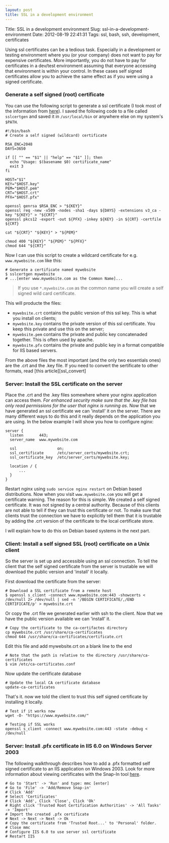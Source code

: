 ```yaml
---
layout: post
title: SSL in a development environment
---
```


Title:          SSL in a development environment
Slug:           ssl-in-a-development-environment
Date:           2012-08-19 22:41:31
Tags:           ssl, bash, ssh, development, certificates

Using ssl certificates can be a tedious task. Especially in a development or testing environment where you (or your company) does not want to pay for expensive certificates.
More importantly, you do not have to pay for certificates in a dev/test environment assuming that everyone accessing that environment is within your control. In these cases self signed certificates allow you to achieve the same effect as if you were using a signed certificate. 
<!--more-->
### Generate a self signed (root) certificate

You can use the following script to generate a ssl certificate (I took most of the information from [here][ssl_howto]).
I saved the following code to a file called `sslcertgen` and saved it in `/usr/local/bin` or anywhere else on my system's `$PATH`.

    #!/bin/bash
    # Create a self signed (wildcard) certificate

    RSA_ENC=2048
    DAYS=3650

    if [[ "" == "$1" || "help" == "$1" ]]; then
      echo "Usage: $(basename $0) certificate_name"
      exit 3
    fi

    HOST="$1"
    KEY="$HOST.key"
    PEM="$HOST.pem"
    CRT="$HOST.crt"
    PFX="$HOST.pfx"

    openssl genrsa $RSA_ENC > "${KEY}"
    openssl req -new -x509 -nodes -sha1 -days ${DAYS} -extensions v3_ca -key "${KEY}" > "${CRT}"
    openssl pkcs12 -export -out ${PFX} -inkey ${KEY} -in ${CRT} -certfile ${CRT}

    cat "${CRT}" "${KEY}" > "${PEM}"

    chmod 400 "${KEY}" "${PEM}" "${PFX}"
    chmod 644 "${CRT}"


Now I can use this script to create a wildcard certificate for e.g. `www.mywebsite.com` like this:

    # Generate a certificate named mywebsite
    $ sslcertgen mywebsite
    # ...[enter www.mywebsite.com as the Common Name]...

> If you use `*.mywebsite.com` as the common name you will create a self signed wild card certificate.

This will producte the files: 

- `mywebsite.crt` contains the public version of this ssl key. This is what you install on clients;
- `mywebsite.key` contains the private version of this ssl certificate. You keep this private and use this on the server;
- `mywebsite.pem` contains the private and public key concatenaded together. This is often used by apache.
- `mywebsite.pfx` contains the private and public key in a format compatible for IIS based servers.

From the above files the most important (and the only two essentials ones) are the .crt and the .key file. 
If you need to convert the sertificate to other formats, read [this article][ssl_convert]


### Server: Install the SSL certificate on the server

Place the .crt and the .key files somewhere where your nginx application can access them. *For enhanced security make sure that the .key file has only read permissions for the user that nginx is running as*.
Now that we have generated an ssl certificate we can 'install' it on the server. There are many different ways to do this and it really depends on the application you are using. In the below example I will show you how to configure nginx:

    server {
      listen       443;
      server_name  www.mywebsite.com

      ssl                  on;
      ssl_certificate      /etc/server_certs/mywebsite.crt;
      ssl_certificate_key  /etc/server_certs/mywebsite.key;

      location / {
          ...
      }
    }

Restart nginx using `sudo service nginx restart` on Debian based distributions.
Now when you visit `www.mywebsite.com` you will get a certificate warning. The reason for this is simple. We created a self signed certificate. It was not signed by a central authority. Because of this clients are not able to tell if they can trust this certificate or not.
To make sure that clients trust the connection we have to explicitly tell them that it is trustable by adding the .crt version of the certificate to the local certificate store.

I will explain how to do this on Debian based systems in the next part.


### Client: Install a self signed SSL (root) certificate on a Unix client

So the server is set up and accessible using an ssl connection. To tell the client that the self signed certificate from the server is trustable we will download the public version and 'install' it locally.

First download the certificate from the server:

    # Download a SSL certificate from a remote host
    $ openssl s_client -connect www.mywebsite.com:443 -showcerts < /dev/null 2> /dev/null | sed -n '/BEGIN CERTIFICATE/,/END CERTIFICATE/p' > mywebsite.crt

Or copy the .crt file we generated earlier with ssh to the client.
Now that we have the public version available we can 'install' it.

    # Copy the certificate to the ca-certifactes directory
    cp mywebsite.crt /usr/share/ca-certificates
    chmod 644 /usr/share/ca-certificates/certificate.crt

Edit this file and add mywebsite.crt on a blank line to the end

    # Note that the path is relative to the directory /usr/share/ca-certificates
    $ vim /etc/ca-certificates.conf

Now update the certificate database

    # Update the local CA certificate database
    update-ca-certificates

That's it. now we told the client to trust this self signed certificate by installing it locally.

    # Test if it works now
    wget -O- "https://www.mywebsite.com/"

    # Testing if SSL works
    openssl s_client -connect www.mywebsite.com:443 -state -debug < /dev/null


### Server: Install .pfx certificate in IIS 6.0 on Windows Server 2003

The following walkthrough describes how to add a .pfx formatted self signed certificate to an IIS application on Windows 2003.
Look for more information about viewing certificates with the Snap-In tool [here][msdn_snapin].

    # Go to 'Start' -> 'Run' and type: mmc [enter]
    # Go to 'File' -> 'Add/Remove Snap-in'
    # Click 'Add'
    # Select 'Certificates'
    # Click 'Add', Click 'Close', Click 'Ok'
    # Right click 'Trusted Root Certification Authorities' -> 'All Tasks' -> 'Import'
    # Import the created .pfx certificate
    # Next -> Next -> Next -> Ok
    # Copy the certificate from 'Trusted Root...' to 'Personal' folder.
    # Close mmc
    # Configure IIS 6.0 to use server ssl certificate
    # Restart IIS


[ssl_howto]: http://www.justinsamuel.com/2006/03/11/howto-create-a-self-signed-wildcard-ssl-certificate/
[ssl_covert]: https://www.sslshopper.com/ssl-converter.html
[msdn_snapin]: http://msdn.microsoft.com/en-us/library/ms788967.aspx
